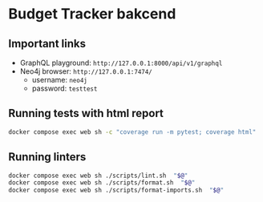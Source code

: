 # Budget Tracker bakcend

## Important links
- GraphQL playground: `http://127.0.0.1:8000/api/v1/graphql`
- Neo4j browser: `http://127.0.0.1:7474/`
    - username: `neo4j`
    - password: `testtest`


## Running tests with html report

```bash
docker compose exec web sh -c "coverage run -m pytest; coverage html"
```

## Running linters

```bash
docker compose exec web sh ./scripts/lint.sh  "$@"
docker compose exec web sh ./scripts/format.sh  "$@"
docker compose exec web sh ./scripts/format-imports.sh  "$@"
```